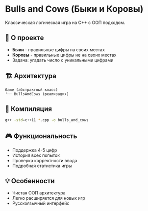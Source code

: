 # Bulls and Cows (Быки и Коровы)

Классическая логическая игра на C++ с ООП подходом.

## 🎯 О проекте
- **Быки** - правильные цифры на своих местах
- **Коровы** - правильные цифры не на своих местах
- Задача: угадать число с уникальными цифрами

## 🏗 Архитектура
```
Game (абстрактный класс)
└── BullsAndCows (реализация)
```

## 🚀 Компиляция
```bash
g++ -std=c++11 *.cpp -o bulls_and_cows
```

## 🎮 Функциональность
- Поддержка 4-5 цифр
- История всех попыток
- Проверка корректности ввода
- Подробная статистика игры

## 💡 Особенности
- Чистая ООП архитектура
- Легко расширяется для новых игр
- Русскоязычный интерфейс
